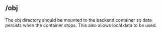 ## /obj

The obj directory should be mounted to the backend container so data persists when the container stops. This also allows local data to be used.
